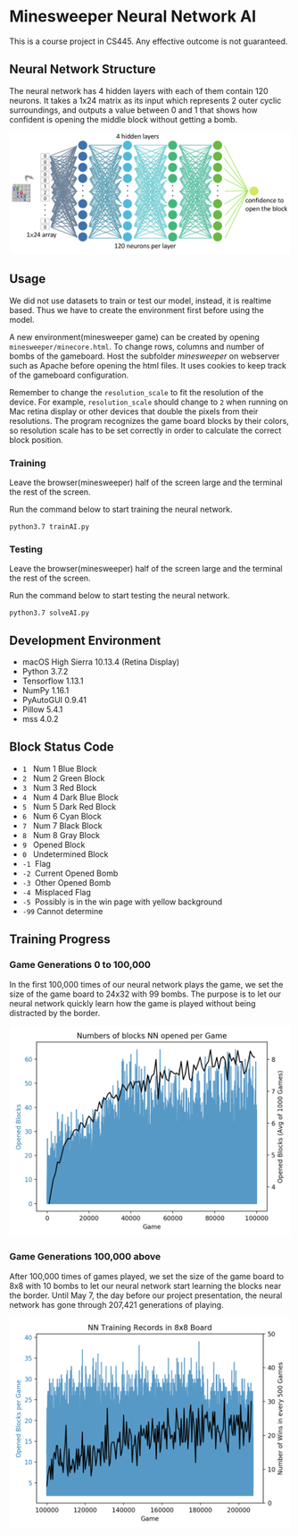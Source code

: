 # Minesweeper Neural Network AI

This is a course project in CS445. Any effective outcome is not guaranteed.

## Neural Network Structure

The neural network has 4 hidden layers with each of them contain 120 neurons. It takes a 1x24 matrix as its input which represents 2 outer cyclic surroundings, and outputs a value between 0 and 1 that shows how confident is opening the middle block without getting a bomb.

<img src="https://github.com/andywu0913/minesweeper-neural-network-ai/blob/master/nn_structure.png" width="600px">

## Usage

We did not use datasets to train or test our model, instead, it is realtime based. Thus we have to create the environment first before using the model.

A new environment(minesweeper game) can be created by opening `minesweeper/minecore.html`. To change rows, columns and number of bombs of the gameboard. Host the subfolder *minesweeper* on webserver such as Apache before opening the html files. It uses cookies to keep track of the gameboard configuration.

Remember to change the `resolution_scale` to fit the resolution of the device. For example, `resolution_scale` should change to `2` when running on Mac retina display or other devices that double the pixels from their resolutions. The program recognizes the game board blocks by their colors, so resolution scale has to be set correctly in order to calculate the correct block position.

### Training

Leave the browser(minesweeper) half of the screen large and the terminal the rest of the screen.

Run the command below to start training the neural network.

````
python3.7 trainAI.py
````

### Testing

Leave the browser(minesweeper) half of the screen large and the terminal the rest of the screen.

Run the command below to start testing the neural network.

````
python3.7 solveAI.py
````

## Development Environment

- macOS High Sierra 10.13.4 (Retina Display)
- Python 3.7.2
- Tensorflow 1.13.1
- NumPy 1.16.1
- PyAutoGUI 0.9.41
- Pillow 5.4.1
- mss 4.0.2

## Block Status Code

- `1`  &nbsp;&nbsp;Num 1 Blue Block
- `2`  &nbsp;&nbsp;Num 2 Green Block
- `3`  &nbsp;&nbsp;Num 3 Red Block
- `4`  &nbsp;&nbsp;Num 4 Dark Blue Block
- `5`  &nbsp;&nbsp;Num 5 Dark Red Block
- `6`  &nbsp;&nbsp;Num 6 Cyan Block
- `7`  &nbsp;&nbsp;Num 7 Black Block
- `8`  &nbsp;&nbsp;Num 8 Gray Block
- `9`  &nbsp;&nbsp;Opened Block
- `0`  &nbsp;&nbsp;Undetermined Block
- `-1`  &nbsp;Flag
- `-2`  &nbsp;Current Opened Bomb
- `-3`  &nbsp;Other Opened Bomb
- `-4`  &nbsp;Misplaced Flag
- `-5`  &nbsp;Possibly is in the win page with yellow background
- `-99`  Cannot determine

## Training Progress

### Game Generations 0 to 100,000

In the first 100,000 times of our neural network plays the game, we set the size of the game board to 24x32 with 99 bombs. The purpose is to let our neural network quickly learn how the game is played without being distracted by the border.

<img src="https://github.com/andywu0913/minesweeper-neural-network-ai/blob/master/nn_trained_model/generation_100000/stat.png" width="600px">

### Game Generations 100,000 above

After 100,000 times of games played, we set the size of the game board to 8x8 with 10 bombs to let our neural network start learning the blocks near the border. Until May 7, the day before our project presentation, the neural network has gone through 207,421 generations of playing.

<img src="https://github.com/andywu0913/minesweeper-neural-network-ai/blob/master/nn_trained_model/stat.png" width="600px">
